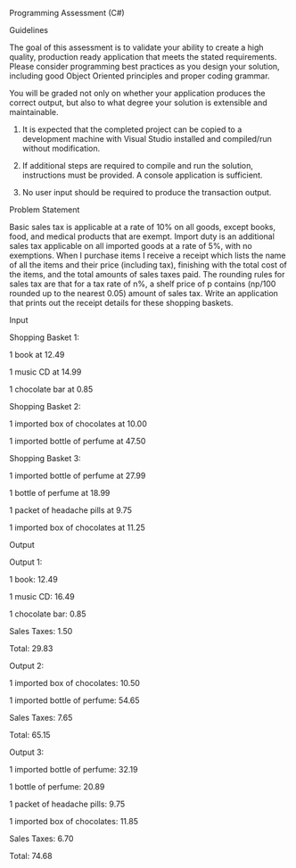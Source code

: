 Programming Assessment (C#)

Guidelines

The goal of this assessment is to validate your ability to create a high quality, production ready application that meets the stated requirements. Please consider programming best practices as you design your solution, including good Object Oriented principles and proper coding grammar.

You will be graded not only on whether your application produces the correct output, but also to what degree your solution is extensible and maintainable.

1. It is expected that the completed project can be copied to a development machine with Visual Studio installed and compiled/run without modification.

2. If additional steps are required to compile and run the solution, instructions must be provided. A console application is sufficient.

3. No user input should be required to produce the transaction output.

Problem Statement

Basic sales tax is applicable at a rate of 10% on all goods, except books, food, and medical products that are exempt. Import duty is an additional sales tax applicable on all imported goods at a rate of 5%, with no exemptions. When I purchase items I receive a receipt which lists the name of all the items and their price (including tax), finishing with the total cost of the items, and the total amounts of sales taxes paid. The rounding rules for sales tax are that for a tax rate of n%, a shelf price of p contains (np/100 rounded up to the nearest 0.05) amount of sales tax. Write an application that prints out the receipt details for these shopping baskets.

Input

Shopping Basket 1:

1 book at 12.49

1 music CD at 14.99

1 chocolate bar at 0.85

Shopping Basket 2:

1 imported box of chocolates at 10.00

1 imported bottle of perfume at 47.50

Shopping Basket 3:

1 imported bottle of perfume at 27.99

1 bottle of perfume at 18.99

1 packet of headache pills at 9.75

1 imported box of chocolates at 11.25

Output

Output 1:

1 book: 12.49

1 music CD: 16.49

1 chocolate bar: 0.85

Sales Taxes: 1.50

Total: 29.83

Output 2:

1 imported box of chocolates: 10.50

1 imported bottle of perfume: 54.65

Sales Taxes: 7.65

Total: 65.15

Output 3:

1 imported bottle of perfume: 32.19

1 bottle of perfume: 20.89

1 packet of headache pills: 9.75

1 imported box of chocolates: 11.85

Sales Taxes: 6.70

Total: 74.68
